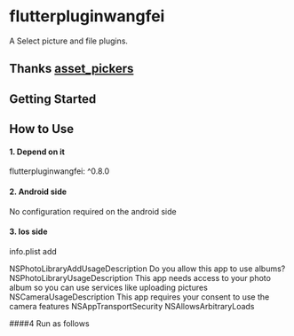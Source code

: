 # flutterpluginwangfei

A Select picture and file plugins.
## Thanks [asset_pickers](https://dart-pub.mirrors.sjtug.sjtu.edu.cn/packages/asset_pickers)
## Getting Started

## How to Use
  #### 1. Depend on it
  flutterpluginwangfei: ^0.8.0
  #### 2. Android side
  No configuration required on the android side
  #### 3. Ios side

  info.plist add

  <key>NSPhotoLibraryAddUsageDescription</key>
    	<string>Do you allow this app to use albums?</string>
    	<key>NSPhotoLibraryUsageDescription</key>
    	<string>This app needs access to your photo album so you can use services like uploading pictures</string>
    	<key>NSCameraUsageDescription</key>
    	<string>This app requires your consent to use the camera features</string>
    	<key>NSAppTransportSecurity</key>
    	<dict>
    		<key>NSAllowsArbitraryLoads</key>
    		<true/>
    	</dict>

  ####4 Run as follows

